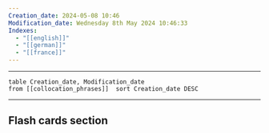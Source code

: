 ```yaml
---
Creation_date: 2024-05-08 10:46
Modification_date: Wednesday 8th May 2024 10:46:33
Indexes:
  - "[[english]]"
  - "[[german]]"
  - "[[france]]"
---
```


----

```dataview
table Creation_date, Modification_date
from [[collocation_phrases]]  sort Creation_date DESC
```























---
## Flash cards section
